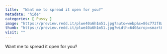 ```yaml
---
title:  "Want me to spread it open for you?"
metadate: "hide"
categories: [ Pussy ]
image: "https://preview.redd.it/plwe40a6h1m51.jpg?auto=webp&s=86c772f8a15a70b8164de8857e96009b450ed495"
thumb: "https://preview.redd.it/plwe40a6h1m51.jpg?width=640&crop=smart&auto=webp&s=59253b40b62712058ebe6b2f0a02692c682344fc"
visit: ""
---
```

Want me to spread it open for you?
